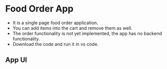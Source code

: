 # Food Order App
- It is a single page food order application.
- You can add items into the cart and remove them as well.
- The order functionality is not yet implemented, the app has no backend functionality. 
- Download the code and run it in vs code.
## App UI
